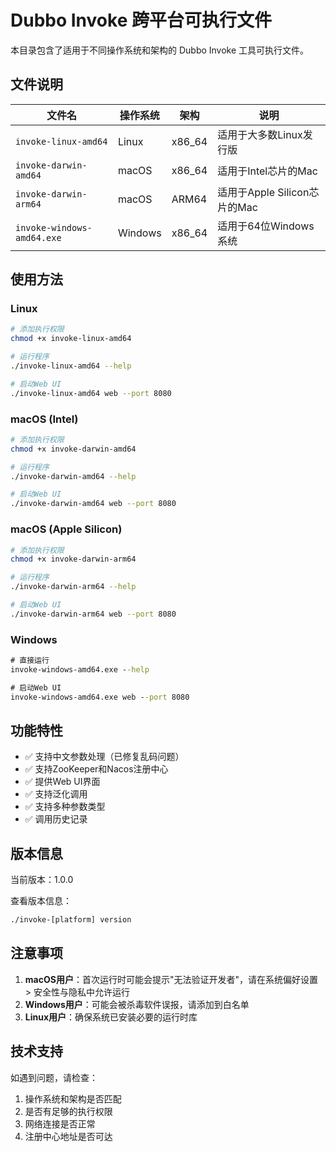 # Dubbo Invoke 跨平台可执行文件

本目录包含了适用于不同操作系统和架构的 Dubbo Invoke 工具可执行文件。

## 文件说明

| 文件名 | 操作系统 | 架构 | 说明 |
|--------|----------|------|------|
| `invoke-linux-amd64` | Linux | x86_64 | 适用于大多数Linux发行版 |
| `invoke-darwin-amd64` | macOS | x86_64 | 适用于Intel芯片的Mac |
| `invoke-darwin-arm64` | macOS | ARM64 | 适用于Apple Silicon芯片的Mac |
| `invoke-windows-amd64.exe` | Windows | x86_64 | 适用于64位Windows系统 |

## 使用方法

### Linux
```bash
# 添加执行权限
chmod +x invoke-linux-amd64

# 运行程序
./invoke-linux-amd64 --help

# 启动Web UI
./invoke-linux-amd64 web --port 8080
```

### macOS (Intel)
```bash
# 添加执行权限
chmod +x invoke-darwin-amd64

# 运行程序
./invoke-darwin-amd64 --help

# 启动Web UI
./invoke-darwin-amd64 web --port 8080
```

### macOS (Apple Silicon)
```bash
# 添加执行权限
chmod +x invoke-darwin-arm64

# 运行程序
./invoke-darwin-arm64 --help

# 启动Web UI
./invoke-darwin-arm64 web --port 8080
```

### Windows
```cmd
# 直接运行
invoke-windows-amd64.exe --help

# 启动Web UI
invoke-windows-amd64.exe web --port 8080
```

## 功能特性

- ✅ 支持中文参数处理（已修复乱码问题）
- ✅ 支持ZooKeeper和Nacos注册中心
- ✅ 提供Web UI界面
- ✅ 支持泛化调用
- ✅ 支持多种参数类型
- ✅ 调用历史记录

## 版本信息

当前版本：1.0.0

查看版本信息：
```bash
./invoke-[platform] version
```

## 注意事项

1. **macOS用户**：首次运行时可能会提示"无法验证开发者"，请在系统偏好设置 > 安全性与隐私中允许运行
2. **Windows用户**：可能会被杀毒软件误报，请添加到白名单
3. **Linux用户**：确保系统已安装必要的运行时库

## 技术支持

如遇到问题，请检查：
1. 操作系统和架构是否匹配
2. 是否有足够的执行权限
3. 网络连接是否正常
4. 注册中心地址是否可达